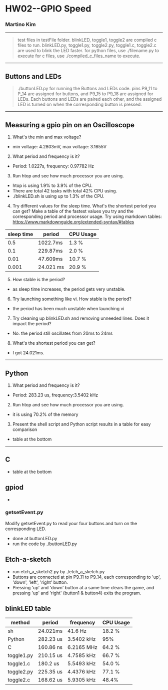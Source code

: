 # HW02--GPIO Speed
### Martino Kim

---

>test files in testFile folder.
>blinkLED, toggle1, toggle2 are compiled c files to run.
>blinkLED.py, toggle1.py, toggle2.py, toggle1.c, toggle2.c are used to blink the LED faster.
>for python files, use ./filename.py to execute
>for c files, use ./compiled_c_files_name to execute.

---

## Buttons and LEDs
> ./buttonLED.py for running the Buttons and LEDs code. 
> pins P9_11 to P_14 are assigned for buttons, and P9_15 to P9_18 are assigned for LEDs. Each buttons and LEDs are paired each other, and the assigned LED is turned on when the corresponding button is pressed.

---

## Measuring a gpio pin on an Oscilloscope
1. What's the min and max voltage?
* min voltage: 4.2803mV, max voltage: 3.1655V

2. What period and frequency is it?
* Period: 1.0227s, frequency: 0.97782 Hz

3. Run htop and see how much processor you are using.
* htop is using 1.9% to 3.9% of the CPU.
* There are total 42 tasks with total 42% CPU using.
* ./blinkLED.sh is using up to 1.3% of the CPU.

4. Try different values for the sleep time. What's the shortest period you can get? Make a table of the fastest values you try and the corresponding period and processor usage. Try using markdown tables: https://www.markdownguide.org/extended-syntax/#tables

|sleep time|period|CPU Usage|
|---|---|---|
|0.5|1022.7ms|1.3 %|
|0.1|229.87ms|2.0 %|
|0.01|47.609ms|10.7 %|
|0.001|24.021 ms|20.9 %|

5. How stable is the period?
* as sleep time increases, the period gets very unstable.

6. Try launching something like vi. How stable is the period?
* the period has been much unstable when launching vi

7. Try cleaning up blinkLED.sh and removing unneeded lines. Does it impact the period?
* No. the period still oscillates from 20ms to 24ms

8. What's the shortest period you can get?
* I got 24.021ms.

---

## Python

1. What period and frequency is it?
* Period: 283.23 us, frequency:3.5402 kHz

2. Run htop and see how much processor you are using.
* it is using 70.2% of the memory

3. Present the shell script and Python script results in a table for easy comparison
* table at the bottom

---

## C
* table at the bottom

## gpiod
* 

### getsetEvent.py
Modify getsetEvent.py to read your four buttons and turn on the corresponding LED.
* done at buttonLED.py 
* run the code by ./buttonLED.py

## Etch-a-sketch
* run etch_a_sketch2.py by ./etch_a_sketch.py
* Buttons are connected at pin P9_11 to P9_14, each corresponding to 'up', 'down', 'left', 'right' button.
* Pressing 'up' and 'down' button at a same time clears the game, and pressing 'up' and 'right' (button1 & button4) exits the program.

## blinkLED table
|method|period|frequency|CPU Usage|
|---|---|---|---|
|sh|24.021ms|41.6 Hz|18.2 %|
|Python|282.23 us|3.5402 kHz|95%|
|C|160.86 ns|6.2165 MHz|64.2 %|
|toggle1.py|210.15 us|4.7585 kHz|66.7 %|
|toggle1.c|180.2 us|5.5493 kHz|54.0 %|
|toggle2.py|225.35 us|4.4376 kHz| 77.1 %|
|toggle2.c|168.62 us|5.9305 kHz|48.4%|
